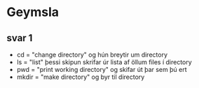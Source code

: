 # Geymsla
## svar 1
* cd = "change directory" og hún breytir um directory
* ls = "list" þessi skipun skrifar úr lista af öllum files í directory
* pwd = "print working directory" og skifar út þar sem þú ert
* mkdir = "make directory" og byr til directory

